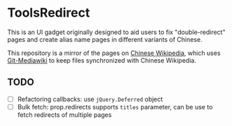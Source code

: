 ToolsRedirect
=============

This is an UI gadget originally designed to aid users to fix "double-redirect"
pages and create alias name pages in different variants of Chinese.

This repository is a mirror of the pages on
[Chinese Wikipedia](https://zh.wikipedia.org), which uses
[Git-Mediawiki](https://github.com/moy/Git-Mediawiki/wiki) to keep files
synchronized with Chinese Wikipedia.

TODO
----

- [ ] Refactoring callbacks: use `jQuery.Deferred` object
- [ ] Bulk fetch: prop.redirects supports `titles` parameter, can be use to
  fetch redirects of multiple pages
